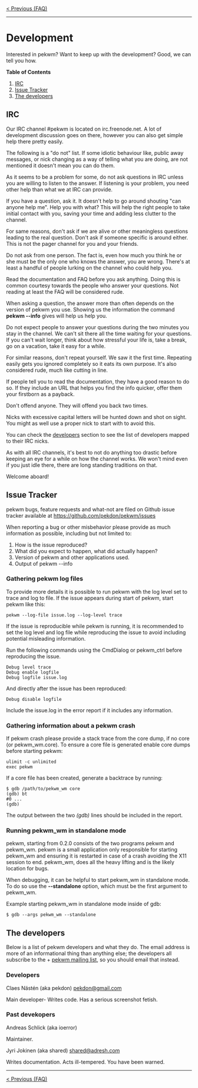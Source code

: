 [< Previous (FAQ)](faq.md)

***

Development
===========

Interested in pekwm? Want to keep up with the development? Good, we
can tell you how.

**Table of Contents**

1. [IRC](#irc)
1. [Issue Tracker](#issue-tracker)
1. [The developers](#the-developer)

IRC
---

Our IRC channel #pekwm is located on irc.freenode.net. A lot of
development discussion goes on there, however you can also get simple
help there pretty easily.

The following is a "do not" list. If some idiotic behaviour like,
public away messages, or nick changing as a way of telling what you
are doing, are not mentioned it doesn't mean you can do them.

As it seems to be a problem for some, do not ask questions in IRC
unless you are willing to listen to the answer. If listening is your
problem, you need other help than what we at IRC can provide.

If you have a question, ask it. It doesn't help to go around shouting
"can anyone help me". Help you with what? This will help the right
people to take initial contact with you, saving your time and adding
less clutter to the channel.

For same reasons, don't ask if we are alive or other meaningless
questions leading to the real question. Don't ask if someone specific
is around either. This is not the pager channel for you and your
friends.

Do not ask from one person. The fact is, even how much you think he or
she must be the only one who knows the answer, you are wrong. There's
at least a handful of people lurking on the channel who could help
you.

Read the documentation and FAQ before you ask anything. Doing this is
common courtesy towards the people who answer your questions. Not
reading at least the FAQ will be considered rude.

When asking a question, the answer more than often depends on the
version of pekwm you use. Showing us the information the command
**pekwm --info** gives will help us help you.

Do not expect people to answer your questions during the two minutes
you stay in the channel. We can't sit there all the time waiting for
your questions. If you can't wait longer, think about how stressful
your life is, take a break, go on a vacation, take it easy for a
while.

For similar reasons, don't repeat yourself. We saw it the first
time. Repeating easily gets you ignored completely so it eats its own
purpose. It's also considered rude, much like cutting in line.

If people tell you to read the documentation, they have a good reason
to do so. If they include an URL that helps you find the info quicker,
offer them your firstborn as a payback.

Don't offend anyone. They will offend you back two times.

Nicks with excessive capital letters will be hunted down and shot on
sight. You might as well use a proper nick to start with to avoid
this.

You can check the [developers](#devel-who) section to see the list of
developers mapped to their IRC nicks.

As with all IRC channels, it's best to not do anything too drastic
before keeping an eye for a while on how the channel works. We won't
mind even if you just idle there, there are long standing traditions
on that.

Welcome aboard!

Issue Tracker
-------------

pekwm bugs, feature requests and what-not are filed on Github issue
tracker available at https://github.com/pekdon/pekwm/issues

When reporting a bug or other misbehavior please provide as much
information as possible, including but not limited to:

1. How is the issue reproduced?
2. What did you expect to happen, what did actually happen?
3. Version of pekwm and other applications used.
4. Output of pekwm --info

### Gathering pekwm log files

To provide more details it is possible to run pekwm with the log level
set to trace and log to file. If the issue appears during start of
pekwm, start pekwm like this:

```
pekwm --log-file issue.log --log-level trace
```

If the issue is reproducible while pekwm is running, it is recommended
to set the log level and log file while reproducing the issue to avoid
including potential misleading information.


Run the following commands using the CmdDialog or pekwm_ctrl before
reproducing the issue.

```
Debug level trace
Debug enable logfile
Debug logfile issue.log
```

And directly after the issue has been reproduced:

```
Debug disable logfile
```

Include the issue.log in the error report if it includes any
information.


### Gathering information about a pekwm crash

If pekwm crash please provide a stack trace from the core dump, if no
core (or pekwm_wm.core). To ensure a core file is generated enable core
dumps before starting pekwm:

```
ulimit -c unlimited
exec pekwm
```

If a core file has been created, generate a backtrace by running:

```
$ gdb /path/to/pekwm_wm core
(gdb) bt
#0 ...
(gdb)
```

The output between the two _(gdb)_ lines should be included in the
report.

### Running pekwm_wm in standalone mode

pekwm, starting from 0.2.0 consists of the two programs pekwm and pekwm_wm.
pekwm is a small application only responsible for starting pekwm_wm and
ensuring it is restarted in case of a crash avoiding the X11 session to end.
pekwm_wm, does all the heavy lifting and is the likely location for bugs.

When debugging, it can be helpful to start pekwm_wm in standalone mode. To
do so use the **--standalone** option, which must be the first argument to
pekwm_wm.

Example starting pekwm_wm in standalone mode inside of gdb:

```
$ gdb --args pekwm_wm --standalone
```

The developers
--------------

Below is a list of pekwm developers and what they do. The email
address is more of an informational thing than anything else; the
developers all subscribe to the + [pekwm mailing
list](http://pekwm.org/projects/pekwm/mailing_lists/15), so you should
email that instead.

### Developers

Claes Nästén (aka pekdon) <pekdon@gmail.com>

Main developer- Writes code. Has a serious screenshot fetish.

### Past devekopers

Andreas Schlick (aka ioerror)

Maintainer.

Jyri Jokinen (aka shared) <shared@adresh.com>

Writes documentation. Acts ill-tempered. You have been warned.

***

[< Previous (FAQ)](faq.md)
